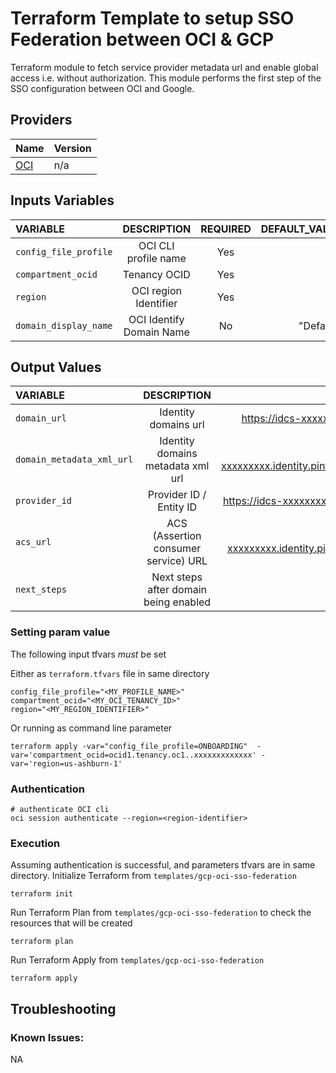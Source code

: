 # Terraform Template to setup SSO Federation between OCI & GCP

Terraform module to fetch service provider metadata url and enable global access i.e. without authorization. This module performs the first step of the SSO configuration between OCI and Google.

## Providers

| Name                                                                  | Version |
| --------------------------------------------------------------------- | ------- |
| [OCI](https://registry.terraform.io/providers/oracle/oci/latest/docs) | n/a     |

## Inputs Variables

| VARIABLE                |                     DESCRIPTION                     | REQUIRED |          DEFAULT_VALUE |                       SAMPLE VALUE |
| :---------------------- | :-------------------------------------------------: | :------: |-----------------------:| ---------------------------------: |
| `config_file_profile`   |                OCI CLI profile name                 |   Yes    |                        |                       "ONBOARDING" |
| `compartment_ocid`      |                    Tenancy OCID                     |   Yes    |                        | "ocid1.tenancy.oc1..xxxxxxxxxxxxx" |
| `region`                |                OCI region Identifier                |   Yes    |                        |                     "us-ashburn-1" |
| `domain_display_name`   |              OCI Identify Domain Name               |    No    |              "Default" |                                    |

## Output Values

| VARIABLE                  |              DESCRIPTION              |                             SAMPLE VALUE                              |
|:--------------------------|:-------------------------------------:|:---------------------------------------------------------------------:|
| `domain_url`              |         Identity domains url          |          https://idcs-xxxxxxxxx.identity.pint.oracle.com:443          |
| `domain_metadata_xml_url` |   Identity domains metadata xml url   | https://idcs-xxxxxxxxx.identity.pint.oc9qadev.com:443/fed/v1/metadata |
| `provider_id`             |        Provider ID / Entity ID        |       https://idcs-xxxxxxxxx.identity.pint.oc9qadev.com:443/fed       |
| `acs_url`                 | ACS (Assertion consumer service) URL  |  https://idcs-xxxxxxxxx.identity.pint.oc9qadev.com:443/fed/v1/sp/sso  |
| `next_steps`              | Next steps after domain being enabled |                                                                       |

### Setting param value

The following input tfvars _must_ be set

Either as `terraform.tfvars` file in same directory

```
config_file_profile="<MY_PROFILE_NAME>"
compartment_ocid="<MY_OCI_TENANCY_ID>"
region="<MY_REGION_IDENTIFIER>"
```

Or running as command line parameter

```
terraform apply -var="config_file_profile=ONBOARDING"  -var='compartment_ocid=ocid1.tenancy.oc1..xxxxxxxxxxxxx' -var='region=us-ashburn-1'
```

### Authentication

```
# authenticate OCI cli
oci session authenticate --region=<region-identifier>
```

### Execution

Assuming authentication is successful, and parameters tfvars are in same directory.
Initialize Terraform from `templates/gcp-oci-sso-federation`

```
terraform init
```

Run Terraform Plan from `templates/gcp-oci-sso-federation` to check the resources that will be created

```
terraform plan
```

Run Terraform Apply from `templates/gcp-oci-sso-federation`

```
terraform apply
```

## Troubleshooting

### Known Issues:

NA
